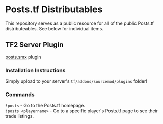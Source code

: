 # Posts.tf Distributables

This repository serves as a public resource for all of the public Posts.tf distributeables. See below for individual items.

## TF2 Server Plugin

[posts.smx](./server-plugin/) plugin

### Installation Instructions

Simply upload to your server's `tf/addons/sourcemod/plugins` folder!

### Commands

`!posts` - Go to the Posts.tf homepage.  
`!posts <playername>` - Go to a specific player's Posts.tf page to see their trade listings.
